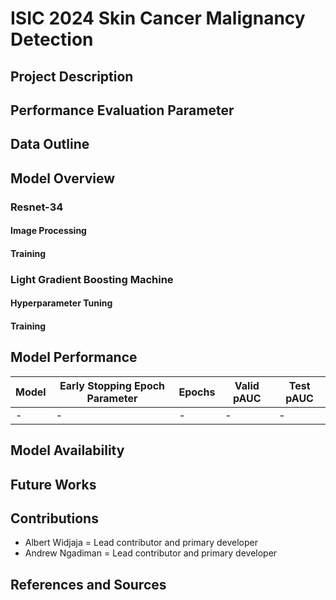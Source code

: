 # ISIC 2024 Skin Cancer Malignancy Detection

## Project Description

## Performance Evaluation Parameter

## Data Outline

## Model Overview

### Resnet-34

#### Image Processing

#### Training 

### Light Gradient Boosting Machine

#### Hyperparameter Tuning 

#### Training

## Model Performance 

| **Model** | **Early Stopping Epoch Parameter** | **Epochs** | **Valid pAUC** | **Test pAUC** |
|------------------|-------------------------------|------------|-------------------|-----------------|
| -         | -  | -        | -          | -    |

## Model Availability

## Future Works

## Contributions
- Albert Widjaja = Lead contributor and primary developer
- Andrew Ngadiman = Lead contributor and primary developer

## References and Sources
